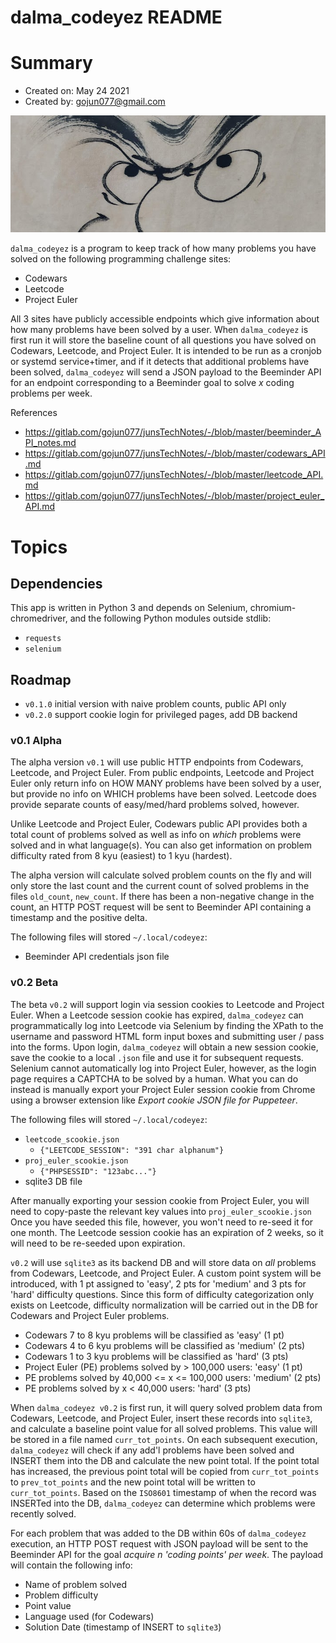 dalma_codeyez README
=============================

# Summary

- Created on: May 24 2021
- Created by: gojun077@gmail.com

![dalma](dalma_codeyez.png)

`dalma_codeyez` is a program to keep track of how many problems
you have solved on the following programming challenge sites:

- Codewars
- Leetcode
- Project Euler

All 3 sites have publicly accessible endpoints which give information about
how many problems have been solved by a user. When `dalma_codeyez` is first
run it will store the baseline count of all questions you have solved on
Codewars, Leetcode, and Project Euler. It is intended to be run as a
cronjob or systemd service+timer, and if it detects that additional
problems have been solved, `dalma_codeyez` will send a JSON payload to
the Beeminder API for an endpoint corresponding to a Beeminder goal to solve
*x* coding problems per week.

References

- https://gitlab.com/gojun077/junsTechNotes/-/blob/master/beeminder_API_notes.md
- https://gitlab.com/gojun077/junsTechNotes/-/blob/master/codewars_API.md
- https://gitlab.com/gojun077/junsTechNotes/-/blob/master/leetcode_API.md
- https://gitlab.com/gojun077/junsTechNotes/-/blob/master/project_euler_API.md


# Topics

## Dependencies

This app is written in Python 3 and depends on Selenium,
chromium-chromedriver, and the following Python modules outside stdlib:

- `requests`
- `selenium`

## Roadmap

- `v0.1.0` initial version with naive problem counts, public API only
- `v0.2.0` support cookie login for privileged pages, add DB backend

### v0.1 Alpha

The alpha version `v0.1` will use public HTTP endpoints from Codewars,
Leetcode, and Project Euler. From public endpoints, Leetcode and Project
Euler only return info on HOW MANY problems have been solved by a user, but
provide no info on WHICH problems have been solved. Leetcode does provide
separate counts of easy/med/hard problems solved, however.

Unlike Leetcode and Project Euler, Codewars public API provides both a
total count of problems solved as well as info on *which* problems were
solved and in what language(s). You can also get information on problem
difficulty rated from 8 kyu (easiest) to 1 kyu (hardest).

The alpha version will calculate solved problem counts on the fly and will
only store the last count and the current count of solved problems in the
files `old_count`, `new_count`. If there has been a non-negative change in
the count, an HTTP POST request will be sent to Beeminder API containing a
timestamp and the positive delta.

The following files will stored `~/.local/codeyez`:

- Beeminder API credentials json file

### v0.2 Beta

The beta `v0.2` will support login via session cookies to Leetcode and
Project Euler. When a Leetcode session cookie has expired, `dalma_codeyez`
can programmatically log into Leetcode via Selenium by finding the XPath to
the username and password HTML form input boxes and submitting user / pass
into the forms. Upon login, `dalma_codeyez` will obtain a new session
cookie, save the cookie to a local `.json` file and use it for subsequent
requests. Selenium cannot automatically log into Project Euler, however, as
the login page requires a CAPTCHA to be solved by a human. What you can do
instead is manually export your Project Euler session cookie from Chrome
using a browser extension like *Export cookie JSON file for Puppeteer*.

The following files will stored `~/.local/codeyez`:

- `leetcode_scookie.json`
  + `{"LEETCODE_SESSION": "391 char alphanum"}`
- `proj_euler_scookie.json`
  + `{"PHPSESSID": "123abc..."}`
- sqlite3 DB file

After manually exporting your session cookie from Project Euler, you will
need to copy-paste the relevant key values into `proj_euler_scookie.json`
Once you have seeded this file, however, you won't need to re-seed it for
one month. The Leetcode session cookie has an expiration of 2 weeks, so
it will need to be re-seeded upon expiration.

`v0.2` will use `sqlite3` as its backend DB and will store data on *all*
problems from Codewars, Leetcode, and Project Euler. A custom point system
will be introduced, with 1 pt assigned to 'easy', 2 pts for 'medium' and 3
pts for 'hard' difficulty questions. Since this form of difficulty
categorization only exists on Leetcode, difficulty normalization will be
carried out in the DB for Codewars and Project Euler problems.

- Codewars 7 to 8 kyu problems will be classified as 'easy' (1 pt)
- Codewars 4 to 6 kyu problems will be classified as 'medium' (2 pts)
- Codewars 1 to 3 kyu problems will be classified as 'hard' (3 pts)
- Project Euler (PE) problems solved by > 100,000 users: 'easy' (1 pt)
- PE problems solved by 40,000 <= x <= 100,000 users: 'medium' (2 pts)
- PE problems solved by x < 40,000 users: 'hard' (3 pts)

When `dalma_codeyez v0.2` is first run, it will query solved problem data
from Codewars, Leetcode, and Project Euler, insert these records into
`sqlite3`, and calculate a baseline point value for all solved problems.
This value will be stored in a file named `curr_tot_points`. On each
subsequent execution, `dalma_codeyez` will check if any add'l problems have
been solved and INSERT them into the DB and calculate the new point
total. If the point total has increased, the previous point total will be
copied from `curr_tot_points` to `prev_tot_points` and the new point total
will be written to `curr_tot_points`. Based on the `ISO8601` timestamp of
when the record was INSERTed into the DB, `dalma_codeyez` can determine
which problems were recently solved.

For each problem that was added to the DB within 60s of `dalma_codeyez`
execution, an HTTP POST request with JSON payload will be sent to the
Beeminder API for the goal *acquire n 'coding points' per week*. The
payload will contain the following info:

- Name of problem solved
- Problem difficulty
- Point value
- Language used (for Codewars)
- Solution Date (timestamp of INSERT to `sqlite3`)
